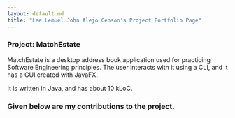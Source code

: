 ```yaml
---
layout: default.md
title: "Lee Lemuel John Alejo Censon's Project Portfolio Page"
---
```


### Project: MatchEstate

MatchEstate is a desktop address book application used for practicing Software Engineering principles. The user interacts with it using a CLI, and it has a GUI created with JavaFX.

It is written in Java, and has about 10 kLoC.

### Given below are my contributions to the project.

